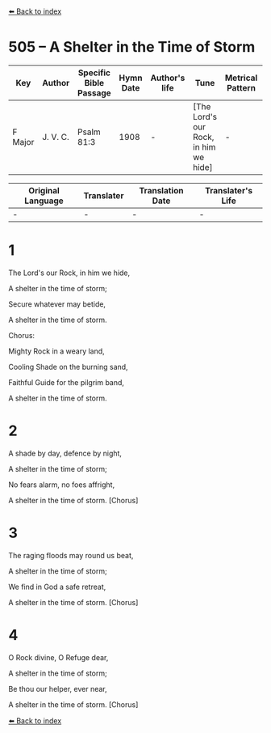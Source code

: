 [⬅️ Back to index](../README.md)

# 505 – A Shelter in the Time of Storm

Key | Author   | Specific Bible Passage     |Hymn Date |Author's life |Tune |Metrical Pattern   |Composer/Source
-- | --------- | ---------------------------|----------|--------------|-----|-------------------|-------------  
F Major |J. V. C. |Psalm 81:3 |1908 |- |[The Lord's our Rock, in him we hide] |- |F. E. Belden

Original Language | Translater | Translation Date   | Translater's Life  
----------------- | --------- | --------------------|-------------     
\- |- |- |-




# 1

The Lord's our Rock, in him we hide,

A shelter in the time of storm;

Secure whatever may betide,

A shelter in the time of storm.



Chorus:

Mighty Rock in a weary land,

Cooling Shade on the burning sand,

Faithful Guide for the pilgrim band,

A shelter in the time of storm.



# 2

A shade by day, defence by night,

A shelter in the time of storm;

No fears alarm, no foes affright,

A shelter in the time of storm.  [Chorus]



# 3

The raging floods may round us beat,

A shelter in the time of storm;

We find in God a safe retreat,

A shelter in the time of storm.  [Chorus]



# 4

O Rock divine, O Refuge dear,

A shelter in the time of storm;

Be thou our helper, ever near,

A shelter in the time of storm.  [Chorus]





[⬅️ Back to index](../README.md)
